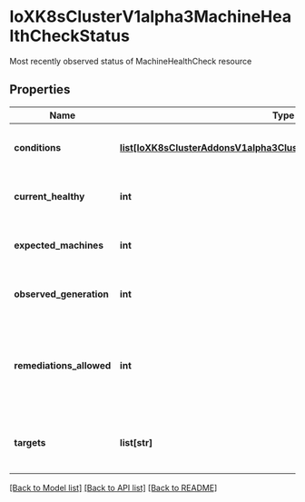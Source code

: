 # IoXK8sClusterV1alpha3MachineHealthCheckStatus

Most recently observed status of MachineHealthCheck resource
## Properties
Name | Type | Description | Notes
------------ | ------------- | ------------- | -------------
**conditions** | [**list[IoXK8sClusterAddonsV1alpha3ClusterResourceSetStatusConditions]**](IoXK8sClusterAddonsV1alpha3ClusterResourceSetStatusConditions.md) | Conditions defines current service state of the MachineHealthCheck. | [optional] 
**current_healthy** | **int** | total number of healthy machines counted by this machine health check | [optional] 
**expected_machines** | **int** | total number of machines counted by this machine health check | [optional] 
**observed_generation** | **int** | ObservedGeneration is the latest generation observed by the controller. | [optional] 
**remediations_allowed** | **int** | RemediationsAllowed is the number of further remediations allowed by this machine health check before maxUnhealthy short circuiting will be applied | [optional] 
**targets** | **list[str]** | Targets shows the current list of machines the machine health check is watching | [optional] 

[[Back to Model list]](../README.md#documentation-for-models) [[Back to API list]](../README.md#documentation-for-api-endpoints) [[Back to README]](../README.md)



